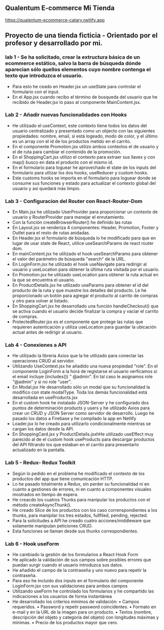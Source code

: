 ## Qualentum E-commerce Mi Tienda 

https://qualentum-ecommerce-catary.netlify.app

## Proyecto de una tienda ficticia - Orientado por el profesor y desarrollado por mi.
### lab 1 -  Se ha solicitado, crear la extructura básica de un ecommerce estático, salvo la barra de búsqueda dónde aparecian sólo quellos elementos cuyo nombre contenga el texto que introduzca el usuario.
- Para esto he ceado en Header.jsx un useState para controlar el formulario con el input.
- En el App.jsx cuando recibo el término de busqueda del usuario que he recibido de Header.jsx lo paso al componente MainContent.jsx.
### Lab 2 -  Añadir nuevas funcionalidades con Hooks
- He utilizado el useContext, este contexto tiene todos los datos del usuario centralizado y presentado como un objecto con las siguientes propiedades: nombre, email, si está logeado, modo de color, y el último es un array con el id de los productos metido en el carrito.
- En el componente Promotion.jsx utilizo ambos contextos el de usuario y el de ruta para cambiar el contenido de la promoción.
- En el ShoppingCart.jsx utilizo el contexto para extraer sus llaves y con map() busco en data el producto con el mismo id.
- En el formulario para loguear he aprovechado el state de los inputs del formulario para utlizar los dos hooks, useReducer y custom hooks.
- Este customs hooks se importa en el formulario para loguear donde se consume sus funciones y estado para actualizar el contexto global del usuario y así quedará más limpio.
### Lab 3 -  Configuracion del Router con React-Router-Dom
- En Main.jsx he utilizado UserProvider para proporcionar un contexto de usuario y RouterProvider para manejar el enrutamiento.
- Con la función createBrowserRouter() he definido las rutas
- En Layout.jsx se renderiza 4 componentes: Header, Promotion, Footer y Outlet para el resto de rutas anidadas.
- En Header.jsx el formulario de búsqueda lo he modificado para que en lugar de usar state de React, utilice useSearchParams de react router dom.
- En mainContent.jsx he utilizado el hook useSearchParams para obtener el valor del parámetro de búsqueda "search" de la URL.
- En LoginForm.jsx he utilizado el hook useNavigate para redirigir al usuario y useLocation para obtener la última ruta visitada por el usuario.
- En Promotion.jsx he utilizado useLocation para obtener la ruta actual en la que se encuentra el usuario.
- En ProductDetails.jsx he  utilizado useParams para obtener el id del producto de la ruta y que muestre los detalles del producto. Le he proporcionado un botón para agregar el producto al carrito de compras y otro para volver al listado.
- En ShoppingCart.jsx he desarrollado una función handleCheckout() que se activa cuando el usuario decide finalizar la compra y vacíar el carrito de compras.
- ProtectedRouter.jsx es el componente que protege las rutas que requieren autenticación y utiliza useLocation para guardar la ubicación actual antes de redirigir al usuario.
### Lab 4 - Conexiones a API
- He utilizado la libreria Axios que la he utilizado para conectar las operaciones CRUD al servidor.
- Utilizando UseContext.jsx he añadido una nueva propiedad "role". En el componente LoginForm a la hora de registarse el usuario verficamos si el email incluye (includes()) " @admin". En tal caso le asignamos role "@admin" y si no role "user".
- En Modal.jsx He desarrollado sólo un modal que su funcionalidad la modifico con state modalType. Toda los demás funcionalidad está desarrollada en useProducts.jsx
- En el custom hook he instalado JSON-Server y he configurado dos puntos de determinación products y users y he utilizado Axios para crear un CRUD y JSON Server como servidor de desarrollo. Luego he  pasado los datos a Firebase y he compilado la app en Netlify
- Loader.jsx lo he creado para utilizarlo condicionalmente mientras se cargan los datos desde la API.
- En ShoppingCard.jsx y ProductDetails.jsxhHe utilizado useEffect muy parecido al de el custom hook useProducts para descargar productos del API filtrando los que estaban en el carrito para presentarlo actualizado en la pantalla.
### Lab 5 -  Redux- Redux Toolkit
- Según lo pedido en el problema he modificado el contexto de los productos del app que tiene comunicación HTTP.
- Lo he pasado totalmente a Redux, sin perder su funcionalidad ni en cuanto a gestiones de errores, ni en cuanto a componentes visuales mostrados en tiempo de espera.
- He creacdo los cuatros Thunks para manipular los productos con el método createAsyncThunk().
- He creado Slice de los productos con los caso correnspondientes a los thunks, para manipilar los tres estados, fullfiled, pending, rejected.
- Para la solicitudes a API he creado cuatro acciones/middleware que solamente manipulan peticiones CRUD.
- Esta funciones se llaman desde sus thunks correspondientes.
### Lab 6 -  Hook useForm
- He cambiado la gestión de los formularios a React Hook Form
- He aplicado la validación de sus campos sobre posibles errores que puedan surgir cuando el usuario introduzca sus datos.
- He añadido el campo de la contraseña y uno nuevo para repetir la contraseña.
- Para eso he incluido dos inputs en el formulario del componente LoginForm.jsx con sus validaciones para ambos campos
- Utilizando useForm he controlado los formularios y he compartido las indicaciones a los usuarios de forma instantánea
- He desarrollado los criterios mínimos de validación: • Campos requeridos. • Password y repetir password coincidentes. • Formato en e-mail y en la URL de la imagen para un producto. • Textos (nombre, descripción del objeto y categoría del objeto) con longitudes máximas y mínimas. • Precio de los productos mayor que cero.












































